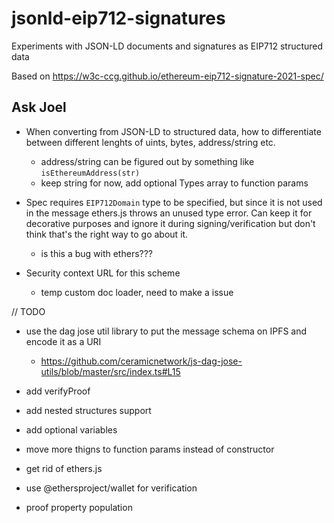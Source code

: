 # jsonld-eip712-signatures

Experiments with JSON-LD documents and signatures as EIP712 structured data

Based on https://w3c-ccg.github.io/ethereum-eip712-signature-2021-spec/

## Ask Joel

- When converting from JSON-LD to structured data, how to differentiate between different lenghts of uints, bytes, address/string etc.
  - address/string can be figured out by something like `isEthereumAddress(str)`
  - keep string for now, add optional Types array to function params
- Spec requires `EIP712Domain` type to be specified, but since it is not used in the message ethers.js throws an unused type error. Can keep it for decorative purposes and ignore it during signing/verification but don't think that's the right way to go about it.
  - is this a bug with ethers???
- Security context URL for this scheme

  - temp custom doc loader, need to make a issue

// TODO

- use the dag jose util library to put the message schema on IPFS and encode it as a URI

  - https://github.com/ceramicnetwork/js-dag-jose-utils/blob/master/src/index.ts#L15

- add verifyProof
- add nested structures support
- add optional variables
- move more thigns to function params instead of constructor
- get rid of ethers.js
- use @ethersproject/wallet for verification
- proof property population
